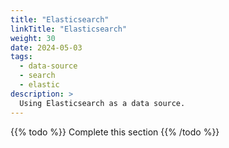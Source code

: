 ```yaml
---
title: "Elasticsearch"
linkTitle: "Elasticsearch"
weight: 30
date: 2024-05-03
tags: 
  - data-source
  - search
  - elastic
description: >
  Using Elasticsearch as a data source.
---
```



{{% todo %}}
Complete this section
{{% /todo %}}
